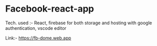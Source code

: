 # Facebook-react-app

Tech. used :- React, firebase for both storage and hosting with google authentication, vscode editor 

Link:- https://fb-dome.web.app
